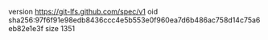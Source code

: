 version https://git-lfs.github.com/spec/v1
oid sha256:97f6f91e98edb8436ccc4e5b553e0f960ea7d6b486ac758d14c75a6eb82e1e3f
size 1351
